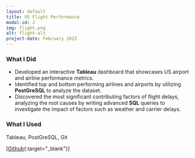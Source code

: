 ```yaml
---
layout: default
title: US Flight Performance
modal-id: 2
img: flight.png
alt: flight-alt
project-date: February 2023
---
```


### What I Did
- Developed an interactive **Tableau** dashboard that showcases US airport and airline performance metrics.
- Identified top and bottom performing airlines and airports by utilizing **PostGreSQL** to analyze the dataset.
- Discovered the most significant contributing factors of flight delays, analyzing the root causes by writing 
advanced **SQL** queries to investigate the impact of factors such as weather and carrier delays.


### What I Used
Tableau, PostGreSQL, Git

[[Github](https://github.com/j3li/US-Flight-Performance){:target="_blank"}]
